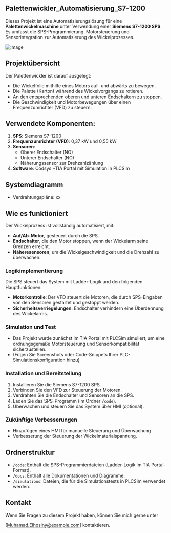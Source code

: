 ## Palettenwickler_Automatisierung_S7-1200

Dieses Projekt ist eine Automatisierungslösung für eine **Palettenwickelmaschine** unter Verwendung einer **Siemens S7-1200 SPS**. 
Es umfasst die SPS-Programmierung, Motorsteuerung und Sensorintegration zur Automatisierung des Wickelprozesses.

 ![image](https://github.com/user-attachments/assets/45edd85f-67c6-42a6-83f1-871d7e21bdbd)

## Projektübersicht

Der Palettenwickler ist darauf ausgelegt:
  -	Die Wickelfolie mithilfe eines Motors auf- und abwärts zu bewegen.
  -	Die Palette (Karton) während des Wickelvorgangs zu rotieren.
  -	An den entsprechenden oberen und unteren Endschaltern zu stoppen.
  -	Die Geschwindigkeit und Motorbewegungen über einen Frequenzumrichter (VFD) zu steuern.

## Verwendete Komponenten:
1.	**SPS**: Siemens S7-1200
2.	**Frequenzumrichter (VFD)**: 0,37 kW und 0,55 kW
3.	**Sensoren**:
    -	Oberer Endschalter (NO)
    -	Unterer Endschalter (NO)
    -	Näherungssensor zur Drehzahlzählung
4.	**Software**: Codsys +TIA Portal mit Simulation in PLCSim
   
## Systemdiagramm
  -	Verdrahtungspläne: xx

## Wie es funktioniert
Der Wickelprozess ist vollständig automatisiert, mit:
  -	**Auf/Ab-Motor**, gesteuert durch die SPS.
  -	**Endschalter**, die den Motor stoppen, wenn der Wickelarm seine Grenzen erreicht.
  -	**Näheresensoren**, um die Wickelgeschwindigkeit und die Drehzahl zu überwachen.

### Logikimplementierung
Die SPS steuert das System mit Ladder-Logik und den folgenden Hauptfunktionen:
- **Motorkontrolle**: Der VFD steuert die Motoren, die durch SPS-Eingaben von den Sensoren gestartet und gestoppt werden.
- **Sicherheitsverriegelungen**: Endschalter verhindern eine Überdehnung des Wickelarms.

### Simulation und Test
- Das Projekt wurde zunächst im TIA Portal mit PLCSim simuliert, um eine ordnungsgemäße Motorsteuerung und Sensorkompatibilität sicherzustellen.
- (Fügen Sie Screenshots oder Code-Snippets Ihrer PLC-Simulationskonfiguration hinzu)

### Installation und Bereitstellung
1. Installieren Sie die Siemens S7-1200 SPS.
2. Verbinden Sie den VFD zur Steuerung der Motoren.
3. Verdrahten Sie die Endschalter und Sensoren an die SPS.
4. Laden Sie das SPS-Programm (im Ordner `/code`).
5. Überwachen und steuern Sie das System über HMI (optional).

### Zukünftige Verbesserungen
- Hinzufügen eines HMI für manuelle Steuerung und Überwachung.
- Verbesserung der Steuerung der Wickelmaterialspannung.

## Ordnerstruktur
- `/code`: Enthält die SPS-Programmierdateien (Ladder-Logik im TIA Portal-Format).
- `/docs`: Enthält alle Dokumentationen und Diagramme.
- `/simulations`: Dateien, die für die Simulationstests in PLCSim verwendet werden.

## Kontakt
Wenn Sie Fragen zu diesem Projekt haben, können Sie mich gerne unter

[Muhamad.Elhosiny@example.com] kontaktieren.


